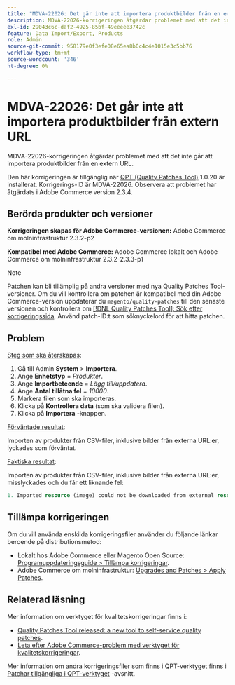 ```yaml
---
title: "MDVA-22026: Det går inte att importera produktbilder från en extern URL"
description: MDVA-22026-korrigeringen åtgärdar problemet med att det inte går att importera produktbilder från en extern URL.
exl-id: 29043c6c-daf2-4925-85bf-49eeeee3742c
feature: Data Import/Export, Products
role: Admin
source-git-commit: 958179e0f3efe08e65ea8b0c4c4e1015e3c5bb76
workflow-type: tm+mt
source-wordcount: '346'
ht-degree: 0%

---
```


# MDVA-22026: Det går inte att importera produktbilder från extern URL

MDVA-22026-korrigeringen åtgärdar problemet med att det inte går att importera produktbilder från en extern URL.

Den här korrigeringen är tillgänglig när [QPT (Quality Patches Tool)](/help/announcements/adobe-commerce-announcements/magento-quality-patches-released-new-tool-to-self-serve-quality-patches.md) 1.0.20 är installerat. Korrigerings-ID är MDVA-22026. Observera att problemet har åtgärdats i Adobe Commerce version 2.3.4.

## Berörda produkter och versioner

**Korrigeringen skapas för Adobe Commerce-versionen:** Adobe Commerce om molninfrastruktur 2.3.2-p2

**Kompatibel med Adobe Commerce:** Adobe Commerce lokalt och Adobe Commerce om molninfrastruktur 2.3.2-2.3.3-p1

>[!NOTE]
>
>Patchen kan bli tillämplig på andra versioner med nya Quality Patches Tool-versioner. Om du vill kontrollera om patchen är kompatibel med din Adobe Commerce-version uppdaterar du `magento/quality-patches` till den senaste versionen och kontrollera om [[!DNL Quality Patches Tool]: Sök efter korrigeringssida](https://devdocs.magento.com/quality-patches/tool.html#patch-grid). Använd patch-ID:t som söknyckelord för att hitta patchen.

## Problem

<u>Steg som ska återskapas</u>:

1. Gå till Admin **System** > **Importera**.
1. Ange **Enhetstyp** = *Produkter*.
1. Ange **Importbeteende** = *Lägg till/uppdatera*.
1. Ange **Antal tillåtna fel** = *10000*.
1. Markera filen som ska importeras.
1. Klicka på **Kontrollera data** (som ska validera filen).
1. Klicka på **Importera** -knappen.

<u>Förväntade resultat</u>:

Importen av produkter från CSV-filer, inklusive bilder från externa URL:er, lyckades som förväntat.

<u>Faktiska resultat</u>:

Importen av produkter från CSV-filer, inklusive bilder från externa URL:er, misslyckades och du får ett liknande fel:

```php
1. Imported resource (image) could not be downloaded from external resource due to timeout or access permissions in row(s): 4, 5, 8, 9, 16, 18, 20, 21, 22, 23, 26, 27, 28, 52, 53, 55, 58, 63, 70, 71, 77, 78, 83, 84, 91
```

## Tillämpa korrigeringen

Om du vill använda enskilda korrigeringsfiler använder du följande länkar beroende på distributionsmetod:

* Lokalt hos Adobe Commerce eller Magento Open Source: [Programuppdateringsguide > Tillämpa korrigeringar](https://devdocs.magento.com/guides/v2.4/comp-mgr/patching.html).
* Adobe Commerce om molninfrastruktur: [Upgrades and Patches > Apply Patches](https://devdocs.magento.com/cloud/project/project-patch.html).

## Relaterad läsning

Mer information om verktyget för kvalitetskorrigeringar finns i:

* [Quality Patches Tool released: a new tool to self-service quality patches](/help/announcements/adobe-commerce-announcements/magento-quality-patches-released-new-tool-to-self-serve-quality-patches.md).
* [Leta efter Adobe Commerce-problem med verktyget för kvalitetskorrigeringar](/help/support-tools/patches-available-in-qpt-tool/check-patch-for-magento-issue-with-magento-quality-patches.md).

Mer information om andra korrigeringsfiler som finns i QPT-verktyget finns i [Patchar tillgängliga i QPT-verktyget](https://support.magento.com/hc/en-us/sections/360010506631-Patches-available-in-QPT-tool-) -avsnitt.
